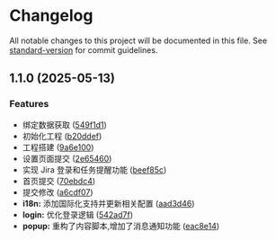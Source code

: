 # Changelog

All notable changes to this project will be documented in this file. See [standard-version](https://github.com/conventional-changelog/standard-version) for commit guidelines.

## 1.1.0 (2025-05-13)


### Features

* 绑定数据获取 ([549f1d1](https://github.com/jiangjiji/jira-notifier/commit/549f1d1eacea801234e4f937aa662e7976161fc0))
* 初始化工程 ([b20ddef](https://github.com/jiangjiji/jira-notifier/commit/b20ddef5a67d11210106e911848889901800e99a))
* 工程搭建 ([9a6e100](https://github.com/jiangjiji/jira-notifier/commit/9a6e100c66f58c5ca66518325718d5d2665a694a))
* 设置页面提交 ([2e65460](https://github.com/jiangjiji/jira-notifier/commit/2e6546048a59ed32c31a4c4eeedc5a4e997cd419))
* 实现 Jira 登录和任务提醒功能 ([beef85c](https://github.com/jiangjiji/jira-notifier/commit/beef85c67bd1493ed684989df9bacd84d6601af1))
* 首页提交 ([70ebdc4](https://github.com/jiangjiji/jira-notifier/commit/70ebdc486f6f2a2100f9378a13a17066f2de48ec))
* 提交修改 ([a6cdf07](https://github.com/jiangjiji/jira-notifier/commit/a6cdf07883499a634e0d65a59f823901a2000f75))
* **i18n:** 添加国际化支持并更新相关配置 ([aad3d46](https://github.com/jiangjiji/jira-notifier/commit/aad3d4614aa24d8db60c5e5031b496c129d1e58b))
* **login:** 优化登录逻辑 ([542ad7f](https://github.com/jiangjiji/jira-notifier/commit/542ad7fa46008987801528e4236c3fedb0b2cd3d))
* **popup:** 重构了内容脚本,增加了消息通知功能 ([eac8e14](https://github.com/jiangjiji/jira-notifier/commit/eac8e14039153e623e6ef99e23fc9c7a1a4a8239))
